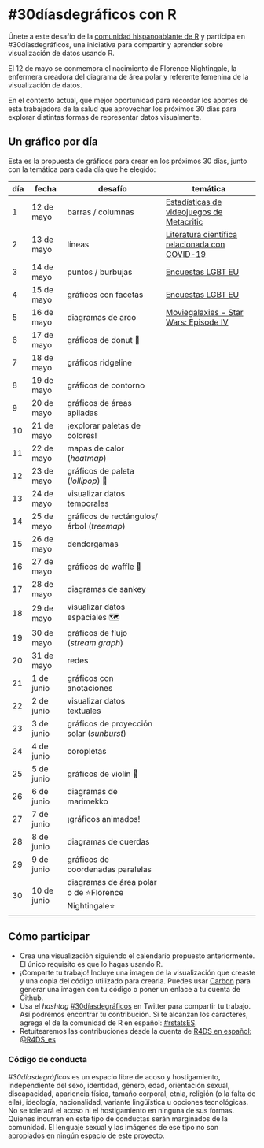 # #30díasdegráficos con R

Únete a este desafío de la [comunidad hispanoablante de R](https://github.com/cienciadedatos) y participa en #30díasdegráficos, una iniciativa para compartir y aprender sobre visualización de datos usando R.

El 12 de mayo se conmemora el nacimiento de Florence Nightingale, la enfermera creadora del diagrama de área polar y referente femenina de la visualización de datos.

En el contexto actual, qué mejor oportunidad para recordar los aportes de esta trabajadora de la salud que aprovechar los próximos 30 días para explorar distintas formas de representar datos visualmente.

## Un gráfico por día
Esta es la propuesta de gráficos para crear en los próximos 30 días, junto con la temática para cada día que he elegido:

| día | fecha | desafío | temática |
|-----|-------|---------|----------|
| 1 | 12 de mayo | barras / columnas | [Estadísticas de videojuegos de Metacritic](https://www.kaggle.com/skateddu/metacritic-games-stats-20112019/data)
| 2 | 13 de mayo | líneas | [Literatura científica relacionada con COVID-19](https://www.kaggle.com/allen-institute-for-ai/CORD-19-research-challenge)
| 3 | 14 de mayo | puntos / burbujas | [Encuestas LGBT EU](https://www.kaggle.com/ruslankl/european-union-lgbt-survey-2012)
| 4 | 15 de mayo | gráficos con facetas | [Encuestas LGBT EU](https://www.kaggle.com/ruslankl/european-union-lgbt-survey-2012)
| 5 | 16 de mayo | diagramas de arco | [Moviegalaxies - Star Wars: Episode IV](https://moviegalaxies.com/movies/view/773/star-wars-episode-iv-a-new-hope/#)
| 6 | 17 de mayo | gráficos de donut :doughnut: |
| 7 | 18 de mayo | gráficos ridgeline |
| 8 | 19 de mayo | gráficos de contorno |
| 9 | 20 de mayo | gráficos de áreas apiladas |
| 10 | 21 de mayo | ¡explorar paletas de colores! |
| 11 | 22 de mayo | mapas de calor (_heatmap_) |
| 12 | 23 de mayo | gráficos de paleta (_lollipop_) :lollipop: |
| 13 | 24 de mayo | visualizar datos temporales |
| 14 | 25 de mayo | gráficos de rectángulos/árbol (_treemap_) |
| 15 | 26 de mayo | dendorgamas |
| 16 | 27 de mayo | gráficos de waffle :waffle: |
| 17 | 28 de mayo | diagramas de sankey |
| 18 | 29 de mayo | visualizar datos espaciales :world_map: |
| 19 | 30 de mayo | gráficos de flujo (_stream graph_) |
| 20 | 31 de mayo | redes |
| 21 | 1 de junio | gráficos con anotaciones |
| 22 | 2 de junio | visualizar datos textuales |
| 23 | 3 de junio | gráficos de proyección solar (_sunburst_) |
| 24 | 4 de junio | coropletas |
| 25 | 5 de junio | gráficos de violín :violin: |
| 26 | 6 de junio | diagramas de marimekko |
| 27 | 7 de junio | ¡gráficos animados! |
| 28 | 8 de junio | diagramas de cuerdas |
| 29 | 9 de junio | gráficos de coordenadas paralelas |
| 30 | 10 de junio | diagramas de área polar o de :star:Florence Nightingale:star: |


## Cómo participar
* Crea una visualización siguiendo el calendario propuesto anteriormente. El único requisito es que lo hagas usando R.   
* ¡Comparte tu trabajo! Incluye una imagen de la visualización que creaste y una copia del código utilizado para crearla. Puedes usar [Carbon]((https://carbon.now.sh/)) para generar una imagen con tu código o poner un enlace a tu cuenta de Github.
* Usa el _hashtag_ [#30díasdegráficos](https://twitter.com/search?q=%2330diasdegraficos) en Twitter para compartir tu trabajo. Así podremos encontrar tu contribución. Si te alcanzan los caracteres, agrega el de la comunidad de R en español: [#rstatsES](https://twitter.com/search?q=%23rstatsES).
* Retuitearemos las contribuciones desde la cuenta de [R4DS en español: @R4DS_es](https://twitter.com/r4ds)

### Código de conducta
_#30díasdegráficos_ es un espacio libre de acoso y hostigamiento, independiente del sexo, identidad, género, edad, orientación sexual, discapacidad, apariencia física, tamaño corporal, etnia, religión (o la falta de ella), ideología, nacionalidad, variante lingüística u opciones tecnológicas. No se tolerará el acoso ni el hostigamiento en ninguna de sus formas. Quienes incurran en este tipo de conductas serán marginados de la comunidad. El lenguaje sexual y las imágenes de ese tipo no son apropiados en ningún espacio de este proyecto.
